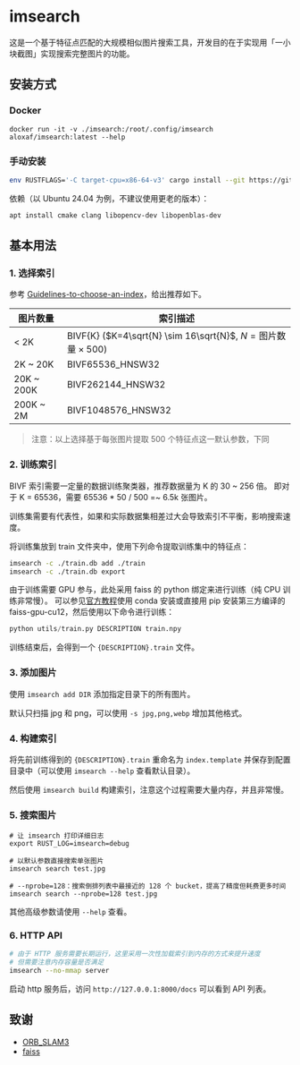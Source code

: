# imsearch

这是一个基于特征点匹配的大规模相似图片搜索工具，开发目的在于实现用「一小块截图」实现搜索完整图片的功能。

## 安装方式

### Docker

```
docker run -it -v ./imsearch:/root/.config/imsearch aloxaf/imsearch:latest --help
```

### 手动安装

```bash
env RUSTFLAGS='-C target-cpu=x86-64-v3' cargo install --git https://github.com/lolishinshi/imsearch --locked
```

依赖（以 Ubuntu 24.04 为例，不建议使用更老的版本）：

```bash
apt install cmake clang libopencv-dev libopenblas-dev
```

## 基本用法

### 1. 选择索引

参考 [Guidelines-to-choose-an-index](https://github.com/facebookresearch/faiss/wiki/Guidelines-to-choose-an-index)，给出推荐如下。

| 图片数量   | 索引描述                                                              |
| ---------- | --------------------------------------------------------------------- |
| < 2K       | BIVF{K} ($K=4\sqrt{N} \sim 16\sqrt{N}$, $N=\text{图片数量}\times500$) |
| 2K ~ 20K   | BIVF65536_HNSW32                                                      |
| 20K ~ 200K | BIVF262144_HNSW32                                                     |
| 200K ~ 2M  | BIVF1048576_HNSW32                                                    |

> 注意：以上选择基于每张图片提取 500 个特征点这一默认参数，下同

### 2. 训练索引

BIVF 索引需要一定量的数据训练聚类器，推荐数据量为 K 的 30 ~ 256 倍。
即对于 K = 65536，需要 65536 \* 50 / 500 =~ 6.5k 张图片。

训练集需要有代表性，如果和实际数据集相差过大会导致索引不平衡，影响搜索速度。

将训练集放到 train 文件夹中，使用下列命令提取训练集中的特征点：

```bash
imsearch -c ./train.db add ./train
imsearch -c ./train.db export
```

由于训练需要 GPU 参与，此处采用 faiss 的 python 绑定来进行训练（纯 CPU 训练非常慢）。
可以参见[官方教程](https://github.com/facebookresearch/faiss/blob/main/INSTALL.md#installing-faiss-via-conda)使用 conda 安装或直接用 pip 安装第三方编译的 faiss-gpu-cu12，然后使用以下命令进行训练：

```python
python utils/train.py DESCRIPTION train.npy
```

训练结束后，会得到一个 `{DESCRIPTION}.train` 文件。

### 3. 添加图片

使用 `imsearch add DIR` 添加指定目录下的所有图片。

默认只扫描 jpg 和 png，可以使用 `-s jpg,png,webp` 增加其他格式。

### 4. 构建索引

将先前训练得到的 `{DESCRIPTION}.train` 重命名为 `index.template` 并保存到配置目录中（可以使用 `imsearch --help` 查看默认目录）。

然后使用 `imsearch build` 构建索引，注意这个过程需要大量内存，并且非常慢。

### 5. 搜索图片

```shell
# 让 imsearch 打印详细日志
export RUST_LOG=imsearch=debug

# 以默认参数直接搜索单张图片
imsearch search test.jpg

# --nprobe=128：搜索倒排列表中最接近的 128 个 bucket，提高了精度但耗费更多时间
imsearch search --nprobe=128 test.jpg
```

其他高级参数请使用 `--help` 查看。

### 6. HTTP API

```bash
# 由于 HTTP 服务需要长期运行，这里采用一次性加载索引到内存的方式来提升速度
# 但需要注意内存容量是否满足
imsearch --no-mmap server
```

启动 http 服务后，访问 `http://127.0.0.1:8000/docs` 可以看到 API 列表。

## 致谢

- [ORB_SLAM3](https://github.com/UZ-SLAMLab/ORB_SLAM3)
- [faiss](https://github.com/facebookresearch/faiss)
